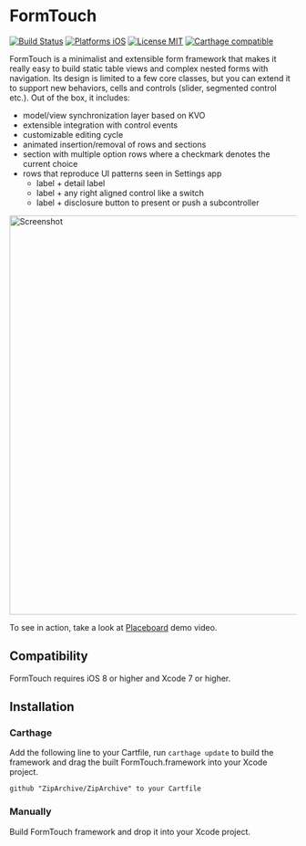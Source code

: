 FormTouch
=========

[![Build Status](https://travis-ci.org/qmathe/FormTouch.svg?branch=master)](https://travis-ci.org/qmathe/FormTouch)
[![Platforms iOS](https://img.shields.io/badge/Platforms-iOS-lightgray.svg?style=flat)](http://www.apple.com)
[![License MIT](https://img.shields.io/badge/license-MIT-blue.svg?style=flat)](https://github.com/tadija/FormTouch/LICENSE)
[![Carthage compatible](https://img.shields.io/badge/Carthage-compatible-4BC51D.svg?style=flat)](https://github.com/Carthage/Carthage)

FormTouch is a minimalist and extensible form framework that makes it really easy to build static table views and complex nested forms with navigation. Its design is limited to a few core classes, but you can extend it to support new behaviors, cells and controls (slider, segmented control etc.). Out of the box, it includes:

- model/view synchronization layer based on KVO
- extensible integration with control events
- customizable editing cycle
- animated insertion/removal of rows and sections
- section with multiple option rows where a checkmark denotes the current choice
- rows that reproduce UI patterns seen in Settings app
	- label + detail label
	- label + any right aligned control like a switch
	- label + disclosure button to present or push a subcontroller


<img src="http://www.quentinmathe.com/github/Place%20View%206%20Tagged%20-%20iPhone%205.jpg" height="700" alt="Screenshot" />

To see in action, take a look at [Placeboard](http://www.placeboardapp.com) demo video.

Compatibility
-------------

FormTouch requires iOS 8 or higher and Xcode 7 or higher.

Installation
------------

### Carthage

Add the following line to your Cartfile, run `carthage update` to build the framework and drag the built FormTouch.framework into your Xcode project.

    github "ZipArchive/ZipArchive" to your Cartfile

### Manually

Build FormTouch framework and drop it into your Xcode project.
